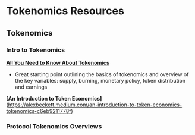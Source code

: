 # Tokenomics Resources

## Tokenomics

### Intro to Tokenomics
**[All You Need to Know About Tokenomics](https://medium.com/coinmonks/all-you-need-to-know-about-tokenomics-39642fe11d02)**
- Great starting point outlining the basics of tokenomics and overview of the key variables: supply, burning, monetary policy, token distribution and earnings

**[An Introduction to Token Economics]** (https://alexbeckett.medium.com/an-introduction-to-token-economics-tokenomics-c6eb9211778f)


### Protocol Tokenomics Overviews
